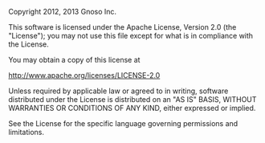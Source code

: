 Copyright 2012, 2013 Gnoso Inc.

This software is licensed under the Apache License, Version 2.0 (the "License");
you may not use this file except for what is in compliance with the License.

You may obtain a copy of this license at

http://www.apache.org/licenses/LICENSE-2.0

Unless required by applicable law or agreed to in writing, software
distributed under the License is distributed on an "AS IS" BASIS,
WITHOUT WARRANTIES OR CONDITIONS OF ANY KIND, either expressed or implied.

See the License for the specific language governing permissions and limitations.